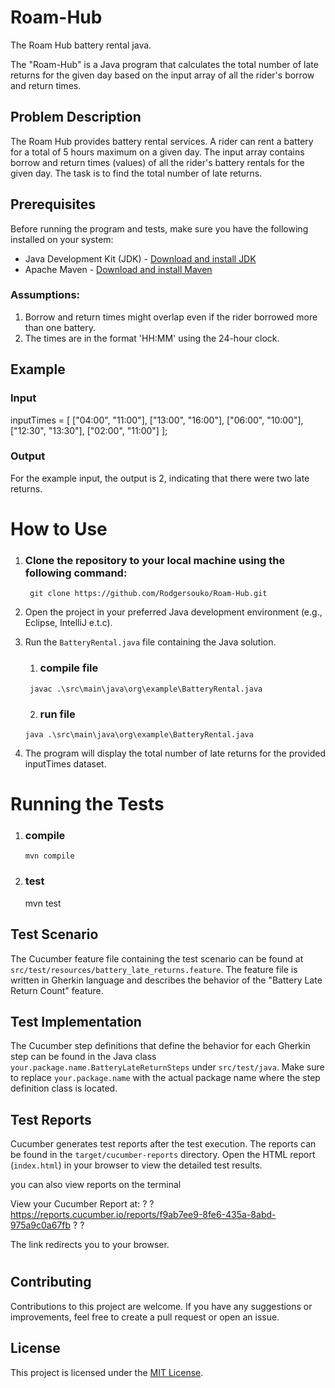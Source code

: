 # Roam-Hub
The Roam Hub battery rental java.

The "Roam-Hub" is a Java program that calculates the total number of late returns for the given day based on the input array of all the rider's borrow and return times.

## Problem Description

The Roam Hub provides battery rental services. A rider can rent a battery for a total of 5 hours maximum on a given day. The input array contains borrow and return times (values) of all the rider's battery rentals for the given day. The task is to find the total number of late returns.
## Prerequisites

Before running the program and tests, make sure you have the following installed on your system:

- Java Development Kit (JDK) - [Download and install JDK](https://www.oracle.com/java/technologies/javase-downloads.html)
- Apache Maven - [Download and install Maven](https://maven.apache.org/download.cgi)

### Assumptions:
1. Borrow and return times might overlap even if the rider borrowed more than one battery.
2. The times are in the format 'HH:MM' using the 24-hour clock.

## Example

### Input
inputTimes = [
["04:00", "11:00"],
["13:00", "16:00"],
["06:00", "10:00"],
["12:30", "13:30"],
["02:00", "11:00"]
];

### Output

For the example input, the output is 2, indicating that there were two late returns.

# How to Use

1. ### Clone the repository to your local machine using the following command:
        git clone https://github.com/Rodgersouko/Roam-Hub.git

2. Open the project in your preferred Java development environment (e.g., Eclipse, IntelliJ e.t.c).

3. Run the `BatteryRental.java` file containing the Java solution.
      1. ### compile file
        javac .\src\main\java\org\example\BatteryRental.java
      2. ### run file
       java .\src\main\java\org\example\BatteryRental.java

4. The program will display the total number of late returns for the provided inputTimes dataset.
## ##################################################################################################

#  Running the Tests
1. ### compile 
       mvn compile
2. ### test 
     mvn test
	
## Test Scenario

The Cucumber feature file containing the test scenario can be found at `src/test/resources/battery_late_returns.feature`. The feature file is written in Gherkin language and describes the behavior of the "Battery Late Return Count" feature.

## Test Implementation

The Cucumber step definitions that define the behavior for each Gherkin step can be found in the Java class `your.package.name.BatteryLateReturnSteps` under `src/test/java`. Make sure to replace `your.package.name` with the actual package name where the step definition class is located.

## Test Reports

Cucumber generates test reports after the test execution. The reports can be found in the `target/cucumber-reports` directory. Open the HTML report (`index.html`) in your browser to view the detailed test results.

you can also view reports on the terminal

View your Cucumber Report at:                                             ?
? https://reports.cucumber.io/reports/f9ab7ee9-8fe6-435a-8abd-975a9c0a67fb ?
?

The link redirects you to your browser.
#

## Contributing

Contributions to this project are welcome. If you have any suggestions or improvements, feel free to create a pull request or open an issue.

## License

This project is licensed under the [MIT License](LICENSE).

